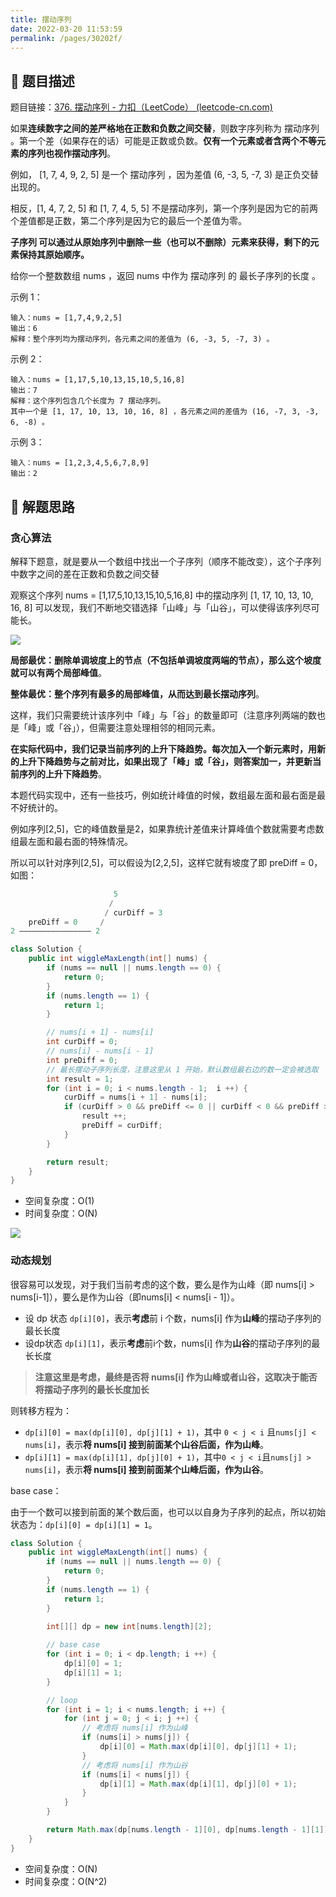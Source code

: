 ```yaml
---
title: 摆动序列
date: 2022-03-20 11:53:59
permalink: /pages/30202f/
---
```


## 📃 题目描述

题目链接：[376. 摆动序列 - 力扣（LeetCode） (leetcode-cn.com)](https://leetcode-cn.com/problems/wiggle-subsequence/)

如果**连续数字之间的差严格地在正数和负数之间交替**，则数字序列称为 摆动序列 。第一个差（如果存在的话）可能是正数或负数。**仅有一个元素或者含两个不等元素的序列也视作摆动序列**。

例如， [1, 7, 4, 9, 2, 5] 是一个 摆动序列 ，因为差值 (6, -3, 5, -7, 3) 是正负交替出现的。

相反，[1, 4, 7, 2, 5] 和 [1, 7, 4, 5, 5] 不是摆动序列，第一个序列是因为它的前两个差值都是正数，第二个序列是因为它的最后一个差值为零。

**子序列 可以通过从原始序列中删除一些（也可以不删除）元素来获得，剩下的元素保持其原始顺序。**

给你一个整数数组 nums ，返回 nums 中作为 摆动序列 的 最长子序列的长度 。

示例 1：

```
输入：nums = [1,7,4,9,2,5]
输出：6
解释：整个序列均为摆动序列，各元素之间的差值为 (6, -3, 5, -7, 3) 。
```

示例 2：

```
输入：nums = [1,17,5,10,13,15,10,5,16,8]
输出：7
解释：这个序列包含几个长度为 7 摆动序列。
其中一个是 [1, 17, 10, 13, 10, 16, 8] ，各元素之间的差值为 (16, -7, 3, -3, 6, -8) 。
```

示例 3：

```
输入：nums = [1,2,3,4,5,6,7,8,9]
输出：2
```

## 🔔 解题思路

### 贪心算法

解释下题意，就是要从一个数组中找出一个子序列（顺序不能改变），这个子序列中数字之间的差在正数和负数之间交替

观察这个序列 nums = [1,17,5,10,13,15,10,5,16,8] 中的摆动序列 [1, 17, 10, 13, 10, 16, 8] 可以发现，我们不断地交错选择「山峰」与「山谷」，可以使得该序列尽可能长。

![](https://cs-wiki.oss-cn-shanghai.aliyuncs.com/img/20220103210311.png)

**局部最优：删除单调坡度上的节点（不包括单调坡度两端的节点），那么这个坡度就可以有两个局部峰值**。

**整体最优：整个序列有最多的局部峰值，从而达到最长摆动序列**。

这样，我们只需要统计该序列中「峰」与「谷」的数量即可（注意序列两端的数也是「峰」或「谷」），但需要注意处理相邻的相同元素。

**在实际代码中，我们记录当前序列的上升下降趋势。每次加入一个新元素时，用新的上升下降趋势与之前对比，如果出现了「峰」或「谷」，则答案加一，并更新当前序列的上升下降趋势**。

本题代码实现中，还有一些技巧，例如统计峰值的时候，数组最左面和最右面是最不好统计的。

例如序列[2,5]，它的峰值数量是2，如果靠统计差值来计算峰值个数就需要考虑数组最左面和最右面的特殊情况。

所以可以针对序列[2,5]，可以假设为[2,2,5]，这样它就有坡度了即 preDiff = 0，如图：

```java
			 		   5
					  /	
					 / curDiff = 3
	preDiff = 0	    /
2 ———————————————— 2
```




```java
class Solution {
    public int wiggleMaxLength(int[] nums) {
        if (nums == null || nums.length == 0) {
            return 0;
        }
        if (nums.length == 1) {
            return 1;
        }

        // nums[i + 1] - nums[i]
        int curDiff = 0;
        // nums[i] - nums[i - 1]
        int preDiff = 0;
        // 最长摆动子序列长度，注意这里从 1 开始，默认数组最右边的数一定会被选取
        int result = 1;
        for (int i = 0; i < nums.length - 1;  i ++) {
            curDiff = nums[i + 1] - nums[i];
            if (curDiff > 0 && preDiff <= 0 || curDiff < 0 && preDiff >= 0) {
                result ++;
                preDiff = curDiff;
            }
        }

        return result;
    }
}
```

- 空间复杂度：O(1)
- 时间复杂度：O(N)

![](https://cs-wiki.oss-cn-shanghai.aliyuncs.com/img/20220103211416.png)

### 动态规划

很容易可以发现，对于我们当前考虑的这个数，要么是作为山峰（即 nums[i] > nums[i-1]），要么是作为山谷（即nums[i] < nums[i - 1]）。

- 设 dp 状态 `dp[i][0]`，表示**考虑**前 i 个数，nums[i] 作为**山峰**的摆动子序列的最长长度
- 设dp状态 `dp[i][1]`，表示**考虑**前i个数，nums[i] 作为**山谷**的摆动子序列的最长长度

> **注意这里是考虑，最终是否将 nums[i] 作为山峰或者山谷，这取决于能否将摆动子序列的最长长度加长**

则转移方程为：

- `dp[i][0] = max(dp[i][0], dp[j][1] + 1)`，其中 `0 < j < i` 且`nums[j] < nums[i]`，表示**将 nums[i] 接到前面某个山谷后面，作为山峰**。
- `dp[i][1] = max(dp[i][1], dp[j][0] + 1)`，其中`0 < j < i`且`nums[j] > nums[i]`，表示**将 nums[i] 接到前面某个山峰后面，作为山谷**。

base case：

由于一个数可以接到前面的某个数后面，也可以以自身为子序列的起点，所以初始状态为：`dp[i][0] = dp[i][1] = 1`。

```java
class Solution {
    public int wiggleMaxLength(int[] nums) {
        if (nums == null || nums.length == 0) {
            return 0;
        }
        if (nums.length == 1) {
            return 1;
        }
        
        int[][] dp = new int[nums.length][2];

        // base case
        for (int i = 0; i < dp.length; i ++) {
            dp[i][0] = 1;
            dp[i][1] = 1;
        }

        // loop
        for (int i = 1; i < nums.length; i ++) {
            for (int j = 0; j < i; j ++) {
                // 考虑将 nums[i] 作为山峰
                if (nums[i] > nums[j]) {
                    dp[i][0] = Math.max(dp[i][0], dp[j][1] + 1);
                }
                // 考虑将 nums[i] 作为山谷
                if (nums[i] < nums[j]) {
                    dp[i][1] = Math.max(dp[i][1], dp[j][0] + 1);
                }
            }
        }

        return Math.max(dp[nums.length - 1][0], dp[nums.length - 1][1]);
    }
}
```

- 空间复杂度：O(N)
- 时间复杂度：O(N^2)
